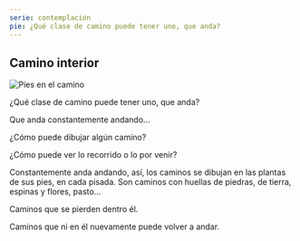 ```yaml
---
serie: contemplación
pie: ¿Qué clase de camino puede tener uno, que anda?
---
```


## Camino interior


![Pies en el camino](/foto/IMG_20200119_094441.webp)


¿Qué clase de camino puede tener uno, que anda?

Que anda constantemente andando…

¿Cómo puede dibujar algún camino?

¿Cómo puede ver lo recorrido o lo por venir?

Constantemente anda andando, así, los caminos se dibujan en las plantas de sus pies, en cada pisada. Son caminos con huellas de piedras, de tierra, espinas y flores, pasto…

Caminos que se pierden dentro él.

Caminos que ni en él nuevamente puede volver a andar.
